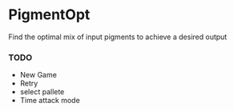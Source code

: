 # PigmentOpt
Find the optimal mix of input pigments to achieve a desired output

### TODO
- New Game
- Retry
- select pallete
- Time attack mode


